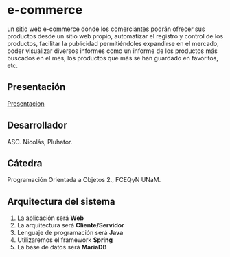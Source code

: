 # e-commerce
un sitio web e-commerce donde los comerciantes podrán ofrecer sus productos desde un sitio web propio, automatizar el registro y control de los productos, facilitar la publicidad permitiéndoles expandirse en el mercado, poder visualizar diversos informes como un informe de los productos más buscados en el mes, los productos que más se han guardado en favoritos, etc.

## Presentación
[Presentacion](https://docs.google.com/presentation/d/1LiObf6u8kW04xeEWVL71BsLIW7SHO080Rd3I8WPdZ58/edit?usp=sharing)

## Desarrollador
 ASC. Nicolás, Pluhator.
 
## Cátedra 
Programación Orientada a Objetos 2., FCEQyN UNaM.

## Arquitectura del sistema
 1. La aplicación será **Web**
 2. La arquitectura será **Cliente/Servidor**
 3. Lenguaje de programación será **Java**
 4. Utilizaremos el framework **Spring**
 5. La base de datos será **MariaDB**
